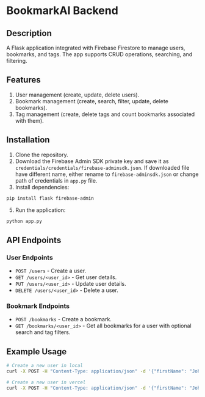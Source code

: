 # BookmarkAI Backend

## Description
A Flask application integrated with Firebase Firestore to manage users, bookmarks, and tags. The app supports CRUD operations, searching, and filtering.

## Features
1. User management (create, update, delete users).
2. Bookmark management (create, search, filter, update, delete bookmarks).
3. Tag management (create, delete tags and count bookmarks associated with them).

## Installation

1. Clone the repository.
3. Download the Firebase Admin SDK private key and save it as `credentials/credentials/firebase-adminsdk.json`. If downloaded file have different name, either rename to `firebase-adminsdk.json` or change path of credentials in `app.py` file.
4. Install dependencies:

```bash
pip install flask firebase-admin
```

5. Run the application:

```bash
python app.py
```

## API Endpoints

### User Endpoints
- `POST /users` - Create a user.
- `GET /users/<user_id>` - Get user details.
- `PUT /users/<user_id>` - Update user details.
- `DELETE /users/<user_id>` - Delete a user.

### Bookmark Endpoints
- `POST /bookmarks` - Create a bookmark.
- `GET /bookmarks/<user_id>` - Get all bookmarks for a user with optional search and tag filters.

## Example Usage

```bash
# Create a new user in local
curl -X POST -H "Content-Type: application/json" -d '{"firstName": "John", "lastName": "Doe", "avatarUrl": "example.com/avatar", "email": "abc3@gmail.com"}' http://127.0.0.1:5002/api/user/create

# Create a new user in vercel
curl -X POST -H "Content-Type: application/json" -d '{"firstName": "John", "lastName": "Doe", "avatarUrl": "example.com/avatar", "email": "abc3@gmail.com"}' https://bookmark-ai-backend.vercel.app/api/user/create